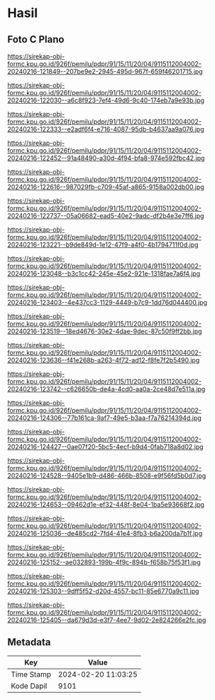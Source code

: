 # Hasil

## Foto C Plano

https://sirekap-obj-formc.kpu.go.id/926f/pemilu/pdpr/91/15/11/20/04/9115112004002-20240216-121849--207be9e2-2945-495d-967f-659f46201715.jpg

https://sirekap-obj-formc.kpu.go.id/926f/pemilu/pdpr/91/15/11/20/04/9115112004002-20240216-122030--a6c8f923-7ef4-49d6-9c40-174eb7a9e93b.jpg

https://sirekap-obj-formc.kpu.go.id/926f/pemilu/pdpr/91/15/11/20/04/9115112004002-20240216-122333--e2adf6f4-e716-4087-95db-b4637aa9a076.jpg

https://sirekap-obj-formc.kpu.go.id/926f/pemilu/pdpr/91/15/11/20/04/9115112004002-20240216-122452--91a48490-a30d-4f94-bfa8-974e592fbc42.jpg

https://sirekap-obj-formc.kpu.go.id/926f/pemilu/pdpr/91/15/11/20/04/9115112004002-20240216-122616--987029fb-c709-45af-a865-9158a002db00.jpg

https://sirekap-obj-formc.kpu.go.id/926f/pemilu/pdpr/91/15/11/20/04/9115112004002-20240216-122737--05a06682-ead5-40e2-9adc-df2b4e3e7ff6.jpg

https://sirekap-obj-formc.kpu.go.id/926f/pemilu/pdpr/91/15/11/20/04/9115112004002-20240216-123221--b9de849d-1e12-47f9-a4f0-4b1794711f0d.jpg

https://sirekap-obj-formc.kpu.go.id/926f/pemilu/pdpr/91/15/11/20/04/9115112004002-20240216-123048--b3c1cc42-245e-45e2-921e-1318fae7a6f4.jpg

https://sirekap-obj-formc.kpu.go.id/926f/pemilu/pdpr/91/15/11/20/04/9115112004002-20240216-123403--4e437cc3-1129-4449-b7c9-1dd76d044400.jpg

https://sirekap-obj-formc.kpu.go.id/926f/pemilu/pdpr/91/15/11/20/04/9115112004002-20240216-123519--18ed4676-30e2-4dae-9dec-87c50f9ff2bb.jpg

https://sirekap-obj-formc.kpu.go.id/926f/pemilu/pdpr/91/15/11/20/04/9115112004002-20240216-123636--f41e268b-a263-4f72-ad12-f8fe7f2b5490.jpg

https://sirekap-obj-formc.kpu.go.id/926f/pemilu/pdpr/91/15/11/20/04/9115112004002-20240216-123742--c626650b-de4a-4cd0-aa0a-2ce48d7e511a.jpg

https://sirekap-obj-formc.kpu.go.id/926f/pemilu/pdpr/91/15/11/20/04/9115112004002-20240216-124306--77b161ca-9af7-49e5-b3aa-f7a76214394d.jpg

https://sirekap-obj-formc.kpu.go.id/926f/pemilu/pdpr/91/15/11/20/04/9115112004002-20240216-124427--0ae07f20-5bc5-4ecf-b9d4-0fab718a8d02.jpg

https://sirekap-obj-formc.kpu.go.id/926f/pemilu/pdpr/91/15/11/20/04/9115112004002-20240216-124528--9405e1b9-d486-466b-8508-e9f56fd5b0d7.jpg

https://sirekap-obj-formc.kpu.go.id/926f/pemilu/pdpr/91/15/11/20/04/9115112004002-20240216-124653--09462d1e-ef32-448f-8e04-1ba5e93668f2.jpg

https://sirekap-obj-formc.kpu.go.id/926f/pemilu/pdpr/91/15/11/20/04/9115112004002-20240216-125036--de485cd2-7fd4-41e4-8fb3-b6a200da7b1f.jpg

https://sirekap-obj-formc.kpu.go.id/926f/pemilu/pdpr/91/15/11/20/04/9115112004002-20240216-125152--ae032893-199b-4f9c-894b-f658b75f53f1.jpg

https://sirekap-obj-formc.kpu.go.id/926f/pemilu/pdpr/91/15/11/20/04/9115112004002-20240216-125303--9dff5f52-d20d-4557-bc11-85e6770a9c11.jpg

https://sirekap-obj-formc.kpu.go.id/926f/pemilu/pdpr/91/15/11/20/04/9115112004002-20240216-125405--da679d3d-e3f7-4ee7-9d02-2e824266e2fc.jpg


## Metadata

| Key        | Value               |
| ---------- | ------------------- |
| Time Stamp | 2024-02-20 11:03:25 |
| Kode Dapil | 9101                |



